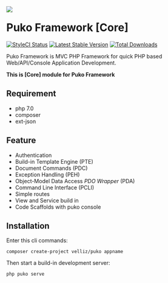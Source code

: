 <img align="left" src="https://4.bp.blogspot.com/-5-ZTEcgqYU4/Wy_GAT3k3qI/AAAAAAAAFhw/X0n1kq0QrckmTf009xWUU_kseNZJWQScgCLcBGAs/s1600/puko-material-50.png">

# Puko Framework [Core]

[![StyleCI Status](https://styleci.io/repos/65143717/shield)](https://styleci.io/repos/65143717/shield)
[![Latest Stable Version](https://poser.pugx.org/puko/framework/v/stable)](https://packagist.org/packages/puko/framework)
[![Total Downloads](https://poser.pugx.org/puko/framework/downloads)](https://packagist.org/packages/puko/framework)

Puko Framework is MVC PHP Framework for quick PHP based Web/API/Console Application Development.

**This is [Core] module for Puko Framework**

## Requirement

* php 7.0
* composer
* ext-json

## Feature

* Authentication
* Build-in Template Engine (PTE)
* Document Commands (PDC)
* Exception Handling (PEH)
* Object-Model Data Access *PDO Wrapper* (PDA)
* Command Line Interface (PCLI)
* Simple routes
* View and Service build in
* Code Scaffolds with puko console

## Installation

Enter this cli commands:

```text
composer create-project velliz/puko appname
```

Then start a build-in development server:

```text
php puko serve
```
